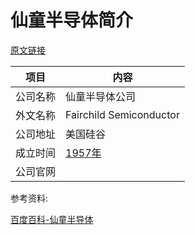 # 仙童半导体简介

[原文链接](https://www.it-this-year.com/2020/04/21/121)

|项目|内容|
|-----|-----|
|公司名称|仙童半导体公司|
|外文名称|Fairchild Semiconductor|
|公司地址|美国硅谷|
|成立时间|[1957年](https://www.it-this-year.com/1911/)|
|公司官网||

参考资料:

[百度百科-仙童半导体](https://baike.baidu.com/item/%E4%BB%99%E7%AB%A5%E5%8D%8A%E5%AF%BC%E4%BD%93%E5%85%AC%E5%8F%B8/10736577?fr=aladdin)


